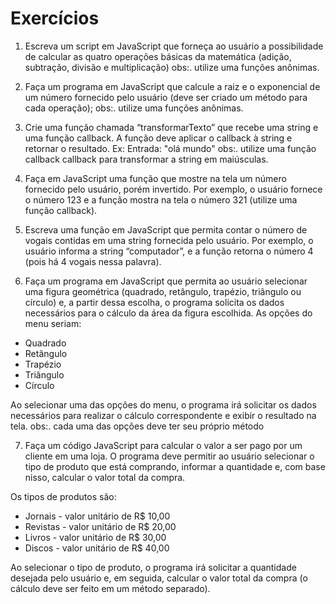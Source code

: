 # Exercícios

1. Escreva um script em JavaScript que forneça ao usuário a possibilidade de calcular as quatro operações básicas da matemática (adição, subtração, divisão e multiplicação)  obs:. utilize uma funções anônimas.

2. Faça um programa em JavaScript que calcule  a raiz e o exponencial de um número fornecido pelo usuário (deve ser criado um método para cada operação); 
obs:. utilize uma funções anônimas.

3. Crie uma função chamada “transformarTexto” que recebe uma string e uma função callback. A função deve aplicar o callback à string e retornar o resultado.
Ex: Entrada: "olá mundo" 
obs:. utilize uma função callback callback para transformar a string em maiúsculas.

4. Faça em JavaScript uma função que mostre na tela um número fornecido pelo usuário, porém invertido. Por exemplo, o usuário fornece o número 123 e a função mostra na tela o número 321 (utilize uma função callback).

5. Escreva uma função em JavaScript que permita contar o número de vogais contidas em uma string fornecida pelo usuário. Por exemplo, o usuário informa a string “computador”, e a função retorna o número 4 (pois há 4 vogais nessa palavra).

6. Faça um programa em JavaScript que permita ao usuário selecionar uma figura geométrica (quadrado, retângulo, trapézio, triângulo ou círculo) e, a partir dessa escolha, o programa solicita os dados necessários para o cálculo da área da figura escolhida.
As opções do menu seriam:

- Quadrado
- Retângulo
- Trapézio
- Triângulo
- Círculo

 Ao selecionar uma das opções do menu, o programa irá solicitar os dados necessários para realizar o cálculo correspondente e exibir o resultado na tela.
obs:. cada uma das opções deve ter seu próprio método

7. Faça um código JavaScript para calcular o valor a ser pago por um cliente em uma loja. O programa deve permitir ao usuário selecionar o tipo de produto que está comprando, informar a quantidade e, com base nisso, calcular o valor total da compra.

 Os tipos de produtos são:
- Jornais - valor unitário de R$ 10,00
- Revistas - valor unitário de R$ 20,00
- Livros - valor unitário de R$ 30,00
- Discos - valor unitário de R$ 40,00

Ao selecionar o tipo de produto, o programa irá solicitar a quantidade desejada pelo usuário e, em seguida, calcular o valor total da compra (o cálculo deve ser feito em um método separado).


